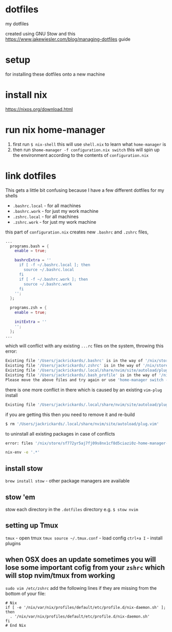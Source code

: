 # dotfiles
my dotfiles

created using GNU Stow and this https://www.jakewiesler.com/blog/managing-dotfiles guide

# setup
for installing these dotfiles onto a new machine

# install nix
https://nixos.org/download.html

# run nix home-manager
1. first run `$ nix-shell`
this will use `shell.nix` to learn what `home-manager` is
2. then run `$home-manager -f configuration.nix switch`
this will spin up the environment according to the contents of `configuration.nix`

# link dotfiles
This gets a little bit confusing because I have a few different dotfiles for my shells

- `.bashrc.local` - for all machines
- `.bashrc.work` - for just my work machine
- `.zshrc.local` - for all machines
- `.zshrc.work` - for just my work machine

this part of `configuration.nix` creates new `.bashrc` and `.zshrc` files,
```nix
...
  programs.bash = {
    enable = true;

    bashrcExtra = ''
      if [ -f ~/.bashrc.local ]; then
        source ~/.bashrc.local
      fi
      if [ -f ~/.bashrc.work ]; then
        source ~/.bashrc.work
      fi
    '';
  };

  programs.zsh = {
    enable = true;

    initExtra = ''
    '';
  };
...
```

which will conflict with any existing `...rc` files on the system, throwing this error:
```sh
Existing file '/Users/jackrickards/.bashrc' is in the way of '/nix/store/n4cahg6xfkrsqzr50sxj280hr17sy3ab-home-manager-files/.bashrc'
Existing file '/Users/jackrickards/.zshrc' is in the way of '/nix/store/n4cahg6xfkrsqzr50sxj280hr17sy3ab-home-manager-files/.zshrc'
Existing file '/Users/jackrickards/.local/share/nvim/site/autoload/plug.vim' is in the way of '/nix/store/n4cahg6xfkrsqzr50sxj280hr17sy3ab-home-manager-files/.local/share/nvim/site/autoload/plug.vim'
Existing file '/Users/jackrickards/.bash_profile' is in the way of '/nix/store/n4cahg6xfkrsqzr50sxj280hr17sy3ab-home-manager-files/.bash_profile'
Please move the above files and try again or use 'home-manager switch -b backup' to back up existing files automatically.
```

there is one more conflict in there which is caused by an existing `vim-plug` install
```sh
Existing file '/Users/jackrickards/.local/share/nvim/site/autoload/plug.vim' is in the way of '/nix/store/n4cahg6xfkrsqzr50sxj280hr17sy3ab-home-manager-files/.local/share/nvim/site/autoload/plug.vim'
```

if you are getting this then you need to remove it and re-build
```sh
$ rm '/Users/jackrickards/.local/share/nvim/site/autoload/plug.vim'  
```


to uninstall all existing packages in case of conflicts
```sh
error: files '/nix/store/sf772yr5aj7fj09s8nx1cf8d5ciazi0z-home-manager-path/bin/stow' and '/nix/store/q75csv5n423979cnkvadb3vrwbv8ngd7-stow-2.3.1/bin/stow' have the same priority 5; use 'nix-env --set-flag priority NUMBER INSTALLED_PKGNAME' or type 'nix profile install --help' if using 'nix profile' to find out howto change the priority of one of the conflicting packages (0 being the highest priority)
```

```sh
nix-env -e '.*'
```

## install stow
`brew install stow` - other package managers are available
## stow 'em
stow each directory in the `.dotfiles` directory
e.g. `$ stow nvim`

## setting up Tmux
`tmux` - open tmux
`tmux source ~/.tmux.conf` - load config
`ctrl+a I` - install plugins

## when OSX does an update sometimes you will lose some important cofig from your `zshrc` which will stop nvim/tmux from working
`sudo vim /etc/zshrc`
add the following lines if they are missing from the bottom of your file:
```zshrc
# Nix
if [ -e '/nix/var/nix/profiles/default/etc/profile.d/nix-daemon.sh' ]; then
  . '/nix/var/nix/profiles/default/etc/profile.d/nix-daemon.sh'
fi
# End Nix
```
